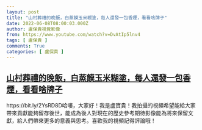 ```yaml
---
layout: post
title: "山村葬禮的晚飯，白蒸饃玉米糊塗，每人還發一包香煙，看看啥牌子"
date: 2022-06-08T08:00:03.000Z
author: 盧保貴視覺影像
from: https://www.youtube.com/watch?v=DvAtIp5lnv4
tags: [ 盧保貴 ]
comments: True
categories: [ 盧保貴 ]
---
```

<!--1654675203000-->
[山村葬禮的晚飯，白蒸饃玉米糊塗，每人還發一包香煙，看看啥牌子](https://www.youtube.com/watch?v=DvAtIp5lnv4)
------

<div>
https://bit.ly/2YsRD8D哈嘍，大家好！我是盧寶貴！我拍攝的視頻希望能給大家帶來貢獻能夠留存後世，能成為後人對現在的歷史參考期待影像能為將來保留文獻，給人們帶來更多的意義與思考。喜歡我的視頻記得評論哦！
</div>
